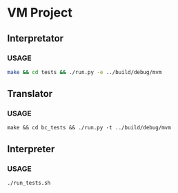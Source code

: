 # VM Project
## Interpretator

### USAGE
```bash
make && cd tests && ./run.py -e ../build/debug/mvm
```

## Translator

### USAGE
```
make && cd bc_tests && ./run.py -t ../build/debug/mvm
```

## Interpreter

### USAGE
```
./run_tests.sh
```
